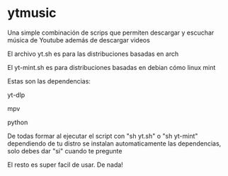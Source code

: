 # ytmusic
Una simple combinación de scrips que permiten descargar y escuchar música de Youtube además de descargar videos

El archivo yt.sh es para las distribuciones basadas en arch

El yt-mint.sh es para distribuciones basadas en debian cómo linux mint

Estas son las dependencias:

yt-dlp

mpv

python

De todas formar al ejecutar el script con "sh yt.sh" o "sh yt-mint" dependiendo de tu distro
se instalan automaticamente las dependencias, solo debes dar "si" cuando te pregunte

El resto es super facil de usar. De nada!
